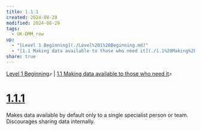 ```yaml
---
title: 1.1.1
created: 2024-08-28
modified: 2024-08-29
tags:
  - UK-DMM_row
up:
  - "[Level 1 Beginning](./Level%201%20Beginning.md)"
  - "[1.1 Making data available to those who need it](./1.1%20Making%20data%20available%20to%20those%20who%20need%20it.md)"
share: true
---
```

[Level 1 Beginning](./Level%201%20Beginning.md)⤴️ | [1.1 Making data available to those who need it](./1.1%20Making%20data%20available%20to%20those%20who%20need%20it.md)⤴️
# [1.1.1](1.1.1.md)

Makes data available by default only to a single specialist person or team. Discourages sharing data internally.